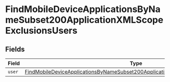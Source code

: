 # FindMobileDeviceApplicationsByNameSubset200ApplicationXMLScopeExclusionsUsers


## Fields

| Field                                                                                                                                                                                             | Type                                                                                                                                                                                              | Required                                                                                                                                                                                          | Description                                                                                                                                                                                       |
| ------------------------------------------------------------------------------------------------------------------------------------------------------------------------------------------------- | ------------------------------------------------------------------------------------------------------------------------------------------------------------------------------------------------- | ------------------------------------------------------------------------------------------------------------------------------------------------------------------------------------------------- | ------------------------------------------------------------------------------------------------------------------------------------------------------------------------------------------------- |
| `user`                                                                                                                                                                                            | [FindMobileDeviceApplicationsByNameSubset200ApplicationXMLScopeExclusionsUsersUser](../../models/operations/findmobiledeviceapplicationsbynamesubset200applicationxmlscopeexclusionsusersuser.md) | :heavy_minus_sign:                                                                                                                                                                                | N/A                                                                                                                                                                                               |